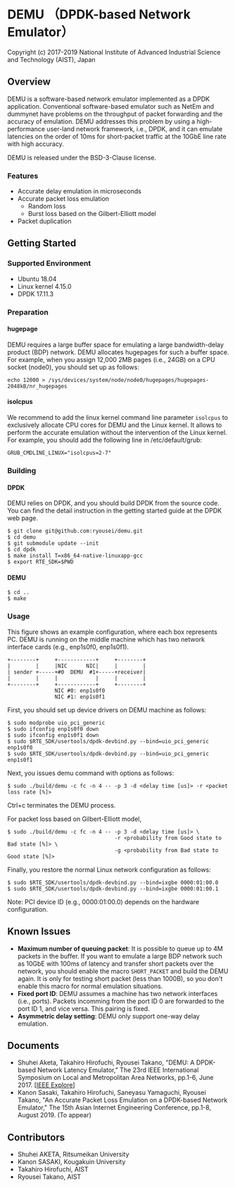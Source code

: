 # DEMU （DPDK-based Network Emulator）

Copyright (c) 2017-2019 National Institute of Advanced Industrial Science and Technology (AIST), Japan

## Overview
DEMU is a software-based network emulator implemented as a DPDK application. Conventional software-based emulator such as NetEm and dummynet have problems on the throughput of packet forwarding and the accuracy of emulation. DEMU addresses this problem by using a high-performance user-land network framework, i.e., DPDK, and it can emulate latencies on the order of 10ms for short-packet traffic at the 10GbE line rate with high accuracy. 

DEMU is released under the BSD-3-Clause license.

### Features

- Accurate delay emulation in microseconds
- Accurate packet loss emulation
  - Random loss
  - Burst loss based on the Gilbert-Elliott model
- Packet duplication


## Getting Started

### Supported Environment

- Ubuntu 18.04
- Linux kernel 4.15.0
- DPDK 17.11.3

### Preparation

#### hugepage

DEMU requires a large buffer space for emulating a large bandwidth-delay product (BDP) network. DEMU allocates hugepages for such a buffer space. For example, when you assign 12,000 2MB pages (i.e., 24GB) on a CPU socket (node0), you should set up as follows:

```shell
echo 12000 > /sys/devices/system/node/node0/hugepages/hugepages-2048kB/nr_hugepages
```

#### isolcpus

We recommend to add the linux kernel command line parameter `isolcpus` to exclusively allocate CPU cores for DEMU and the Linux kernel. It allows to perform the accurate emulation without the intervention of the Linux kernel. For example, you should add the following line in /etc/default/grub:

```shell
GRUB_CMDLINE_LINUX="isolcpus=2-7"
```

### Building

#### DPDK

DEMU relies on DPDK, and you should build DPDK from the source code. You can find the detail instruction in the getting started guide at the DPDK web page.

```shell
$ git clone git@github.com:ryousei/demu.git
$ cd demu
$ git submodule update --init
$ cd dpdk
$ make install T=x86_64-native-linuxapp-gcc
$ export RTE_SDK=$PWD
```

#### DEMU

```shell
$ cd ..
$ make
```

### Usage

This figure shows an example configuration, where each box represents PC. DEMU is running on the middle machine which has two network interface cards (e.g., enp1s0f0, enp1s0f1).

```
+--------+     +------------+     +--------+
|        |     |NIC      NIC|     |        |
| sender +-----+#0  DEMU  #1+-----+receiver|
|        |     |            |     |        |
+--------+     +------------+     +--------+
               NIC #0: enp1s0f0
               NIC #1: enp1s0f1
```

First, you should set up device drivers on DEMU machine as follows:

```shell
$ sudo modprobe uio_pci_generic
$ sudo ifconfig enp1s0f0 down
$ sudo ifconfig enp1s0f1 down
$ sudo $RTE_SDK/usertools/dpdk-devbind.py --bind=uio_pci_generic enp1s0f0
$ sudo $RTE_SDK/usertools/dpdk-devbind.py --bind=uio_pci_generic enp1s0f1
```

Next, you issues demu command with options as follows:

```shell
$ sudo ./build/demu -c fc -n 4 -- -p 3 -d <delay time [us]> -r <packet loss rate [%]>
```

Ctrl+c terminates the DEMU process.



For packet loss based on Gilbert-Elliott model,

```shell
$ sudo ./build/demu -c fc -n 4 -- -p 3 -d <delay time [us]> \
                                  -r <probability from Good state to Bad state [%]> \
                                  -g <probability from Bad state to Good state [%]>
```



Finally, you restore the normal Linux network configuration as follows:

```shell
$ sudo $RTE_SDK/usertools/dpdk-devbind.py --bind=ixgbe 0000:01:00.0
$ sudo $RTE_SDK/usertools/dpdk-devbind.py --bind=ixgbe 0000:01:00.1
```

Note: PCI device ID (e.g., 0000:01:00.0) depends on the hardware configuration.



## Known Issues

- **Maximum number of queuing packet**: It is possible to queue up to 4M packets in the buffer. If you want to emulate a large BDP network such as 10GbE with 100ms of latency and transfer short packets over the network, you should enable the macro `SHORT_PACKET` and build the DEMU again. It is only for testing short packet (less than 1000B), so you don't enable this macro for normal emulation situations. 
- **Fixed port ID**: DEMU assumes a machine has two network interfaces (i.e., ports). Packets incomming from the port ID 0 are forwarded to the port ID 1, and vice versa. This pairing is fixed.
- **Asymmetric delay setting**: DEMU only support one-way delay emulation.



## Documents

- Shuhei Aketa, Takahiro Hirofuchi, Ryousei Takano, "DEMU: A DPDK-based Network Latency Emulator," The 23rd IEEE International Symposium on Local and Metropolitan Area Networks, pp.1-6, June 2017. [[IEEE Explore](https://ieeexplore.ieee.org/document/7972145)]
- Kanon Sasaki, Takahiro Hirofuchi, Saneyasu Yamaguchi, Ryousei Takano, "An Accurate Packet Loss Emulation on a DPDK-based Network Emulator," The 15th Asian Internet Engineering Conference, pp.1-8, August 2019. (To appear)


## Contributors

- Shuhei AKETA, Ritsumeikan University
- Kanon SASAKI, Kougakuin University
- Takahiro Hirofuchi, AIST
- Ryousei Takano, AIST

